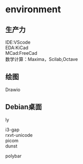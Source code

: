 # environment

## 生产力
IDE:VScode<br>
EDA:KiCad<br>
MCad:FreeCad<br>
数学计算：Maxima，Scilab,Octave<br>

## 绘图
Drawio<br>

## Debian桌面
ly<br>

i3-gap<br>
rxvt-unicode<br>
picom<br>
dunst<br>

polybar<br>
